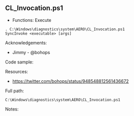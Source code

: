 ## CL_Invocation.ps1

* Functions: Execute

```
. C:\Windows\diagnostics\system\AERO\CL_Invocation.ps1   
SyncInvoke <executable> [args]
```

Acknowledgements:
* Jimmy - @bohops

Code sample:


Resources:
* https://twitter.com/bohops/status/948548812561436672

Full path:
```
C:\Windows\diagnostics\system\AERO\CL_Invocation.ps1
```

Notes:




 
